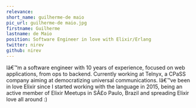 ```yaml
---
relevance: 
short_name: guilherme-de maio
pic_url: guilherme-de maio.jpg
firstname: Guilherme
lastname: de Maio
position: Software Engineer in love with Elixir/Erlang
twitter: nirev
github: nirev
---
```

<p>Iâ€™m a software engineer with 10 years of experience, focused on web applications, from ops to backend. Currently working at Telnyx, a CPaSS company aiming at democratizing universal communications.
Iâ€™ve been in love Elixir since I started working with the language in 2015, being an active member of Elixir Meetups in SÃ£o Paulo, Brazil and spreading Elixir love all around :)
</p>
